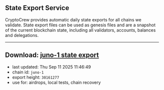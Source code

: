 ## State Export Service
CryptoCrew provides automatic daily state exports for all chains we validate. State export files can be used as genesis files and are a snapshot of the current blockchain state, including all validators, accounts, balances and delegations.

---
**Download: [juno-1 state export](https://dl-eu2.ccvalidators.com/SERVICE/juno/juno-1_export_30161277.json)**
---

- last updated: Thu Sep 11 2025 11:46:49
- chain id: `juno-1`
- export height: `30161277`
- use for: airdrops, local tests, chain recovery
